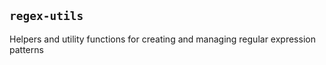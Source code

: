 ## `regex-utils`
Helpers and utility functions for creating and managing regular expression patterns
